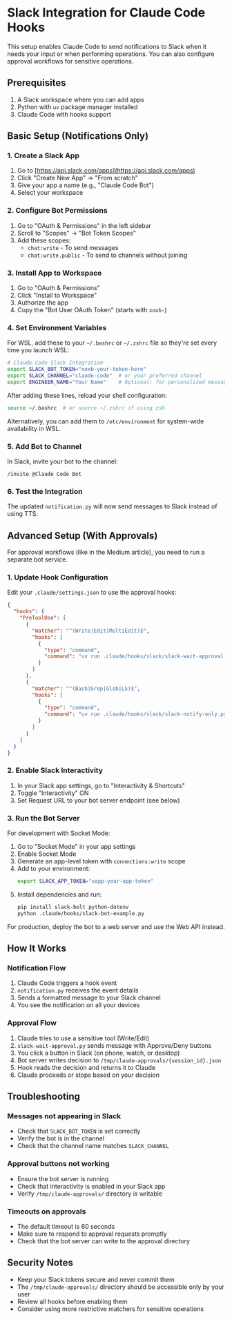 # Slack Integration for Claude Code Hooks

This setup enables Claude Code to send notifications to Slack when it needs your input or when performing operations. You can also configure approval workflows for sensitive operations.

## Prerequisites

1. A Slack workspace where you can add apps
2. Python with `uv` package manager installed
3. Claude Code with hooks support

## Basic Setup (Notifications Only)

### 1. Create a Slack App

1. Go to [https://api.slack.com/apps](https://api.slack.com/apps)
2. Click "Create New App" → "From scratch"
3. Give your app a name (e.g., "Claude Code Bot")
4. Select your workspace

### 2. Configure Bot Permissions

1. Go to "OAuth & Permissions" in the left sidebar
2. Scroll to "Scopes" → "Bot Token Scopes"
3. Add these scopes:
   - `chat:write` - To send messages
   - `chat:write.public` - To send to channels without joining

### 3. Install App to Workspace

1. Go to "OAuth & Permissions"
2. Click "Install to Workspace"
3. Authorize the app
4. Copy the "Bot User OAuth Token" (starts with `xoxb-`)

### 4. Set Environment Variables

For WSL, add these to your `~/.bashrc` or `~/.zshrc` file so they're set every time you launch WSL:

```bash
# Claude Code Slack Integration
export SLACK_BOT_TOKEN="xoxb-your-token-here"
export SLACK_CHANNEL="claude-code"  # or your preferred channel
export ENGINEER_NAME="Your Name"    # Optional: for personalized messages
```

After adding these lines, reload your shell configuration:
```bash
source ~/.bashrc  # or source ~/.zshrc if using zsh
```

Alternatively, you can add them to `/etc/environment` for system-wide availability in WSL.

### 5. Add Bot to Channel

In Slack, invite your bot to the channel:
```
/invite @Claude Code Bot
```

### 6. Test the Integration

The updated `notification.py` will now send messages to Slack instead of using TTS.

## Advanced Setup (With Approvals)

For approval workflows (like in the Medium article), you need to run a separate bot service.

### 1. Update Hook Configuration

Edit your `.claude/settings.json` to use the approval hooks:

```json
{
  "hooks": {
    "PreToolUse": [
      {
        "matcher": "^(Write|Edit|MultiEdit)$",
        "hooks": [
          {
            "type": "command",
            "command": "uv run .claude/hooks/slack/slack-wait-approval.py"
          }
        ]
      },
      {
        "matcher": "^(Bash|Grep|Glob|LS)$",
        "hooks": [
          {
            "type": "command", 
            "command": "uv run .claude/hooks/slack/slack-notify-only.py"
          }
        ]
      }
    ]
  }
}
```

### 2. Enable Slack Interactivity

1. In your Slack app settings, go to "Interactivity & Shortcuts"
2. Toggle "Interactivity" ON
3. Set Request URL to your bot server endpoint (see below)

### 3. Run the Bot Server

For development with Socket Mode:

1. Go to "Socket Mode" in your app settings
2. Enable Socket Mode
3. Generate an app-level token with `connections:write` scope
4. Add to your environment:
   ```bash
   export SLACK_APP_TOKEN="xapp-your-app-token"
   ```
5. Install dependencies and run:
   ```bash
   pip install slack-bolt python-dotenv
   python .claude/hooks/slack-bot-example.py
   ```

For production, deploy the bot to a web server and use the Web API instead.

## How It Works

### Notification Flow
1. Claude Code triggers a hook event
2. `notification.py` receives the event details
3. Sends a formatted message to your Slack channel
4. You see the notification on all your devices

### Approval Flow
1. Claude tries to use a sensitive tool (Write/Edit)
2. `slack-wait-approval.py` sends message with Approve/Deny buttons
3. You click a button in Slack (on phone, watch, or desktop)
4. Bot server writes decision to `/tmp/claude-approvals/{session_id}.json`
5. Hook reads the decision and returns it to Claude
6. Claude proceeds or stops based on your decision

## Troubleshooting

### Messages not appearing in Slack
- Check that `SLACK_BOT_TOKEN` is set correctly
- Verify the bot is in the channel
- Check that the channel name matches `SLACK_CHANNEL`

### Approval buttons not working
- Ensure the bot server is running
- Check that interactivity is enabled in your Slack app
- Verify `/tmp/claude-approvals/` directory is writable

### Timeouts on approvals
- The default timeout is 60 seconds
- Make sure to respond to approval requests promptly
- Check that the bot server can write to the approval directory

## Security Notes

- Keep your Slack tokens secure and never commit them
- The `/tmp/claude-approvals/` directory should be accessible only by your user
- Review all hooks before enabling them
- Consider using more restrictive matchers for sensitive operations